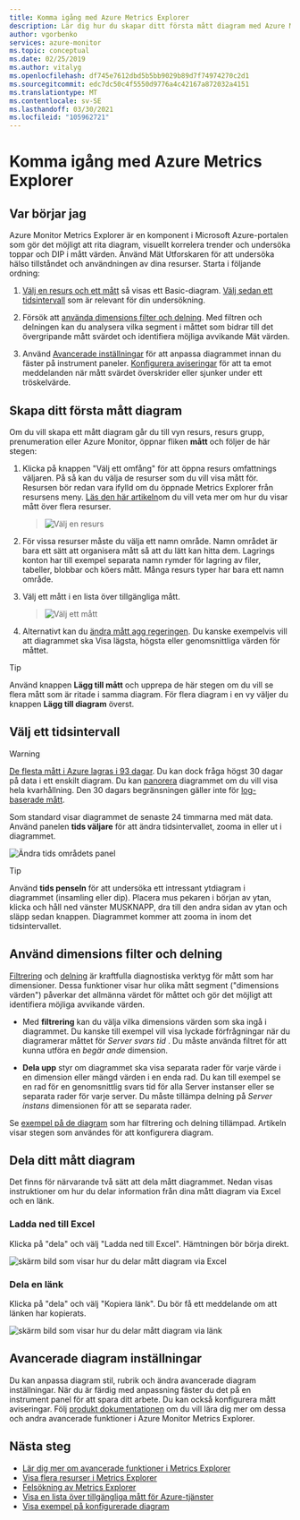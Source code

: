 ```yaml
---
title: Komma igång med Azure Metrics Explorer
description: Lär dig hur du skapar ditt första mått diagram med Azure Metrics Explorer.
author: vgorbenko
services: azure-monitor
ms.topic: conceptual
ms.date: 02/25/2019
ms.author: vitalyg
ms.openlocfilehash: df745e7612dbd5b5bb9029b89d7f74974270c2d1
ms.sourcegitcommit: edc7dc50c4f5550d9776a4c42167a872032a4151
ms.translationtype: MT
ms.contentlocale: sv-SE
ms.lasthandoff: 03/30/2021
ms.locfileid: "105962721"
---
```

# <a name="getting-started-with-azure-metrics-explorer"></a>Komma igång med Azure Metrics Explorer

## <a name="where-do-i-start"></a>Var börjar jag
Azure Monitor Metrics Explorer är en komponent i Microsoft Azure-portalen som gör det möjligt att rita diagram, visuellt korrelera trender och undersöka toppar och DIP i mått värden. Använd Mät Utforskaren för att undersöka hälso tillståndet och användningen av dina resurser. Starta i följande ordning:

1. [Välj en resurs och ett mått](#create-your-first-metric-chart) så visas ett Basic-diagram. [Välj sedan ett tidsintervall](#select-a-time-range) som är relevant för din undersökning.

1. Försök att [använda dimensions filter och delning](#apply-dimension-filters-and-splitting). Med filtren och delningen kan du analysera vilka segment i måttet som bidrar till det övergripande mått svärdet och identifiera möjliga avvikande Mät värden.

1. Använd [Avancerade inställningar](#advanced-chart-settings) för att anpassa diagrammet innan du fäster på instrument paneler. [Konfigurera aviseringar](../alerts/alerts-metric-overview.md) för att ta emot meddelanden när mått svärdet överskrider eller sjunker under ett tröskelvärde.

## <a name="create-your-first-metric-chart"></a>Skapa ditt första mått diagram

Om du vill skapa ett mått diagram går du till vyn resurs, resurs grupp, prenumeration eller Azure Monitor, öppnar fliken **mått** och följer de här stegen:

1. Klicka på knappen "Välj ett omfång" för att öppna resurs omfattnings väljaren. På så kan du välja de resurser som du vill visa mått för. Resursen bör redan vara ifylld om du öppnade Metrics Explorer från resursens meny. [Läs den här artikeln](./metrics-dynamic-scope.md)om du vill veta mer om hur du visar mått över flera resurser.
    > ![Välj en resurs](./media/metrics-getting-started/scope-picker.png)

2. För vissa resurser måste du välja ett namn område. Namn området är bara ett sätt att organisera mått så att du lätt kan hitta dem. Lagrings konton har till exempel separata namn rymder för lagring av filer, tabeller, blobbar och köers mått. Många resurs typer har bara ett namn område.

3. Välj ett mått i en lista över tillgängliga mått.

    > ![Välj ett mått](./media/metrics-getting-started/metrics-dropdown.png)

4. Alternativt kan du [ändra mått agg regeringen](../essentials/metrics-charts.md#aggregation). Du kanske exempelvis vill att diagrammet ska Visa lägsta, högsta eller genomsnittliga värden för måttet.

> [!TIP]
> Använd knappen **Lägg till mått** och upprepa de här stegen om du vill se flera mått som är ritade i samma diagram. För flera diagram i en vy väljer du knappen **Lägg till diagram** överst.

## <a name="select-a-time-range"></a>Välj ett tidsintervall

> [!WARNING]
> [De flesta mått i Azure lagras i 93 dagar](../essentials/data-platform-metrics.md#retention-of-metrics). Du kan dock fråga högst 30 dagar på data i ett enskilt diagram. Du kan [panorera](metrics-charts.md#pan) diagrammet om du vill visa hela kvarhållning. Den 30 dagars begränsningen gäller inte för [log-baserade mått](../app/pre-aggregated-metrics-log-metrics.md#log-based-metrics).

Som standard visar diagrammet de senaste 24 timmarna med mät data. Använd panelen **tids väljare** för att ändra tidsintervallet, zooma in eller ut i diagrammet. 

![Ändra tids områdets panel](./media/metrics-getting-started/time.png)

> [!TIP]
> Använd **tids penseln** för att undersöka ett intressant ytdiagram i diagrammet (insamling eller dip). Placera mus pekaren i början av ytan, klicka och håll ned vänster MUSKNAPP, dra till den andra sidan av ytan och släpp sedan knappen. Diagrammet kommer att zooma in inom det tidsintervallet. 

## <a name="apply-dimension-filters-and-splitting"></a>Använd dimensions filter och delning

[Filtrering](../essentials/metrics-charts.md#filters) och [delning](../essentials/metrics-charts.md#apply-splitting) är kraftfulla diagnostiska verktyg för mått som har dimensioner. Dessa funktioner visar hur olika mått segment ("dimensions värden") påverkar det allmänna värdet för måttet och gör det möjligt att identifiera möjliga avvikande värden.

- Med **filtrering** kan du välja vilka dimensions värden som ska ingå i diagrammet. Du kanske till exempel vill visa lyckade förfrågningar när du diagramerar måttet för *Server svars tid* . Du måste använda filtret för att kunna utföra en *begär ande* dimension. 

- **Dela upp** styr om diagrammet ska visa separata rader för varje värde i en dimension eller mängd värden i en enda rad. Du kan till exempel se en rad för en genomsnittlig svars tid för alla Server instanser eller se separata rader för varje server. Du måste tillämpa delning på *Server instans* dimensionen för att se separata rader.

Se [exempel på de diagram](../essentials/metric-chart-samples.md) som har filtrering och delning tillämpad. Artikeln visar stegen som användes för att konfigurera diagram.

## <a name="share-your-metric-chart"></a>Dela ditt mått diagram
Det finns för närvarande två sätt att dela mått diagrammet. Nedan visas instruktioner om hur du delar information från dina mått diagram via Excel och en länk.
 
### <a name="download-to-excel"></a>Ladda ned till Excel
Klicka på "dela" och välj "Ladda ned till Excel". Hämtningen bör börja direkt.

![skärm bild som visar hur du delar mått diagram via Excel](./media/metrics-getting-started/share-excel.png)

### <a name="share-a-link"></a>Dela en länk
Klicka på "dela" och välj "Kopiera länk". Du bör få ett meddelande om att länken har kopierats.

![skärm bild som visar hur du delar mått diagram via länk](./media/metrics-getting-started/share-link.png)


## <a name="advanced-chart-settings"></a>Avancerade diagram inställningar

Du kan anpassa diagram stil, rubrik och ändra avancerade diagram inställningar. När du är färdig med anpassning fäster du det på en instrument panel för att spara ditt arbete. Du kan också konfigurera mått aviseringar. Följ [produkt dokumentationen](../essentials/metrics-charts.md) om du vill lära dig mer om dessa och andra avancerade funktioner i Azure Monitor Metrics Explorer.

## <a name="next-steps"></a>Nästa steg

* [Lär dig mer om avancerade funktioner i Metrics Explorer](../essentials/metrics-charts.md)
* [Visa flera resurser i Metrics Explorer](./metrics-dynamic-scope.md)
* [Felsökning av Metrics Explorer](metrics-troubleshoot.md)
* [Visa en lista över tillgängliga mått för Azure-tjänster](./metrics-supported.md)
* [Visa exempel på konfigurerade diagram](../essentials/metric-chart-samples.md)
